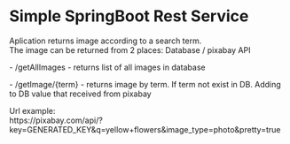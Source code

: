 <h1>Simple SpringBoot Rest Service</h1>

<p>Aplication returns image according to a search term.</br>
    The image can be returned from 2 places: Database / pixabay API</p>
<p>- /getAllImages - returns list of all images in database</p>
<p>- /getImage/{term} - returns image by term. If term not exist in DB. Adding to DB value that received from
    pixabay</br></p>
<p>Url example:</br>
    https://pixabay.com/api/?key=GENERATED_KEY&q=yellow+flowers&image_type=photo&pretty=true</p>
